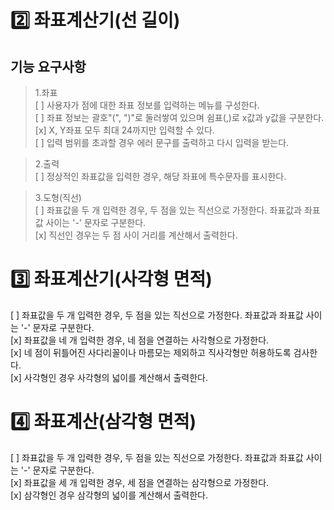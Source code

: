 # 2️⃣ 좌표계산기(선 길이)

## 기능 요구사항
> 1.좌표  
[ ] 사용자가 점에 대한 좌표 정보를 입력하는 메뉴를 구성한다.  
[ ] 좌표 정보는 괄호"(", ")"로 둘러쌓여 있으며 쉼표(,)로 x값과 y값을 구분한다.  
[x] X, Y좌표 모두 최대 24까지만 입력할 수 있다.  
[ ] 입력 범위를 초과할 경우 에러 문구를 출력하고 다시 입력을 받는다.  

> 2.출력  
[ ] 정상적인 좌표값을 입력한 경우, 해당 좌표에 특수문자를 표시한다.  

> 3.도형(직선)  
[ ] 좌표값을 두 개 입력한 경우, 두 점을 있는 직선으로 가정한다. 좌표값과 좌표값 사이는 '-' 문자로 구분한다.  
[x] 직선인 경우는 두 점 사이 거리를 계산해서 출력한다.  

# 3️⃣ 좌표계산기(사각형 면적)

[ ] 좌표값을 두 개 입력한 경우, 두 점을 있는 직선으로 가정한다. 좌표값과 좌표값 사이는 '-' 문자로 구분한다.  
[x] 좌표값을 네 개 입력한 경우, 네 점을 연결하는 사각형으로 가정한다.  
[x] 네 점이 뒤틀어진 사다리꼴이나 마름모는 제외하고 직사각형만 허용하도록 검사한다.  
[x] 사각형인 경우 사각형의 넓이를 계산해서 출력한다.  

# 4️⃣ 좌표계산(삼각형 면적)

[ ] 좌표값을 두 개 입력한 경우, 두 점을 있는 직선으로 가정한다. 좌표값과 좌표값 사이는 '-' 문자로 구분한다.  
[x] 좌표값을 세 개 입력한 경우, 세 점을 연결하는 삼각형으로 가정한다.  
[x] 삼각형인 경우 삼각형의 넓이를 계산해서 출력한다.  
